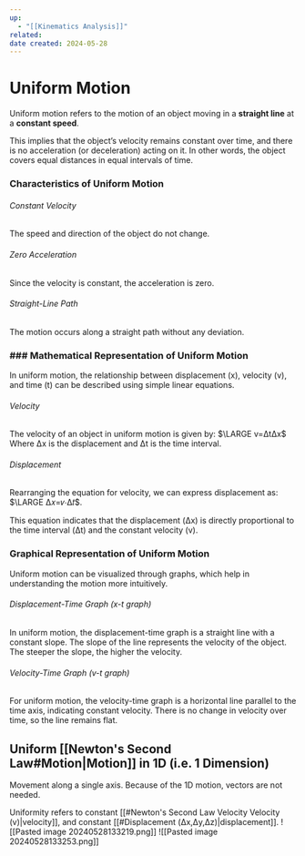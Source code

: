 ```yaml
---
up:
  - "[[Kinematics Analysis]]"
related: 
date created: 2024-05-28
---
```

# Uniform Motion
Uniform motion refers to the motion of an object moving in a **straight line** at a **constant speed**. 

This implies that the object’s velocity remains constant over time, and there is no acceleration (or deceleration) acting on it. 
	In other words, the object covers equal distances in equal intervals of time.
### Characteristics of Uniform Motion
###### Constant Velocity
The speed and direction of the object do not change.
###### Zero Acceleration
Since the velocity is constant, the acceleration is zero.
###### Straight-Line Path
The motion occurs along a straight path without any deviation.
### ### Mathematical Representation of Uniform Motion
In uniform motion, the relationship between displacement (x), velocity (v), and time (t) can be described using simple linear equations.
###### Velocity
The velocity of an object in uniform motion is given by: 
	$\LARGE v=ΔtΔx​$ 
		Where Δx is the displacement and Δt is the time interval.
###### Displacement
Rearranging the equation for velocity, we can express displacement as: $\LARGE Δ𝑥=𝑣⋅Δ𝑡$. 

This equation indicates that the displacement (Δx) is directly proportional to the time interval (Δt) and the constant velocity (v).
### Graphical Representation of Uniform Motion
Uniform motion can be visualized through graphs, which help in understanding the motion more intuitively.
###### Displacement-Time Graph (x-t graph)
In uniform motion, the displacement-time graph is a straight line with a constant slope. The slope of the line represents the velocity of the object. The steeper the slope, the higher the velocity.
###### Velocity-Time Graph (v-t graph)
For uniform motion, the velocity-time graph is a horizontal line parallel to the time axis, indicating constant velocity. There is no change in velocity over time, so the line remains flat.
## Uniform [[Newton's Second Law#Motion|Motion]] in 1D (i.e. 1 Dimension)
Movement along a single axis.
	Because of the 1D motion, vectors are not needed.

Uniformity refers to constant [[#Newton's Second Law Velocity Velocity (v)|velocity]], and constant [[#Displacement (Δx,Δy,Δz)|displacement]].
![[Pasted image 20240528133219.png]]
![[Pasted image 20240528133253.png]]
